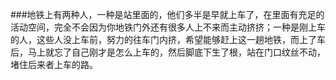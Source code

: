 ###地铁上有两种人，一种是站里面的，他们多半是早就上车了，在里面有充足的活动空间，完全不会因为你地铁门外还有很多人上不来而主动挤挤；一种是刚上车的人，这些人没上车前，努力的往车门内挤，希望能够赶上这一趟地铁，而上了车后，马上就忘了自己刚才是怎么上车的，然后脚底下生了根，站在门口纹丝不动，堵住后来者上车的路。
